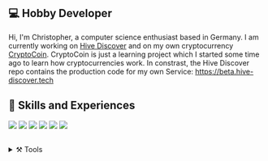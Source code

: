 ## 💻 Hobby Developer
Hi, 
I'm Christopher, a computer science enthusiast based in Germany. I am currently working on [Hive Discover](https://github.com/hive-discover) and on my own cryptocurrency [CryptoCoin](https://github.com/Christopher-06/Crypto-Coin). CryptoCoin is just a learning project which I started some time ago to learn how cryptocurrencies work. In constrast, the Hive Discover repo contains the production code for my own Service: https://beta.hive-discover.tech


## 🚀 Skills and Experiences 
<img src="https://img.shields.io/badge/PYTHON3-Server, APIs with FastAPI and Flask, AI with Pytorch, Blockchain, Robotics-brightgreen?style=for-the-badge" />
<img src="https://img.shields.io/badge/C++-Arduino, CMake, Server-brightgreen?style=for-the-badge" />
<img src="https://img.shields.io/badge/C%23-Games with Unity, Server, ASP.NET, Mobile Apps with Xamarin-brightgreen?style=for-the-badge" />
<img src="https://img.shields.io/badge/Node JS-API, Blockchain-brightgreen?style=for-the-badge" />

<img src="https://img.shields.io/badge/Database-MySQL, MongoDB, Redis-yellow?style=for-the-badge" />
<img src="https://img.shields.io/badge/OTHER-Docker, Git, Linux: Ubuntu and Raspbian-red?style=for-the-badge" />


##
<details>
  <summary> ⚒️ Tools</summary> 
  
  - VS Code and Visual Studio
  - Arduino IDE
  - Unity
  - Blender, Gimp and Canva
  - Office365
  - Postman
</details>

